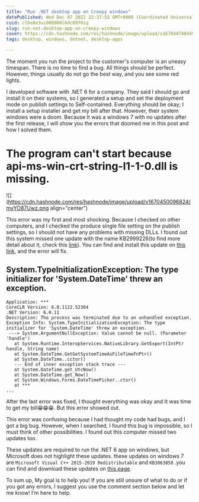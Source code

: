```yaml
---
title: "Run .NET desktop app on Creepy windows"
datePublished: Wed Dec 07 2022 22:37:53 GMT+0000 (Coordinated Universal Time)
cuid: clbe8e3ui000908l6dc0970iq
slug: run-net-desktop-app-on-creepy-windows
cover: https://cdn.hashnode.com/res/hashnode/image/upload/v1670447404491/o-kaxXzhY.jpeg
tags: desktop, windows, dotnet, desktop-apps

---
```


The moment you run the project to the customer's computer is an uneasy timespan. There is no time to find a bug. All things should be perfect. However, things usually do not go the best way, and you see some red lights.

I developed software with .NET 6 for a company. They said I should go and install it on their systems, so I generated a setup and set the deployment mode on publish settings to Self-contained. Everything should be okay; I install a setup installer and get my bill after that. However, their system windows were a doom. Because It was a windows 7 with no updates after the first release, I will show you the errors that doomed me in this post and how I solved them.

# The program can't start because api-ms-win-crt-string-l1-1-0.dll is missing.

![](https://cdn.hashnode.com/res/hashnode/image/upload/v1670450096824/myYO87Uwz.png align="center")

This error was my first and most shocking. Because I checked on other computers, and I checked the produce single file setting on the publish settings, so I should not have any problems with missing DLLs. I found out this system missed one update with the name KB2999226(to find more detail about it, check this [link](https://support.microsoft.com/en-us/topic/update-for-universal-c-runtime-in-windows-c0514201-7fe6-95a3-b0a5-287930f3560c)). You can find and install this update on [this link](https://support.microsoft.com/en-us/topic/update-for-universal-c-runtime-in-windows-c0514201-7fe6-95a3-b0a5-287930f3560c), and the error will fix.

## System.TypeInitializationException: The type initializer for 'System.DateTime' threw an exception.

```plaintext
Application: ***
CoreCLR Version: 6.0.1122.52304
.NET Version: 6.0.11
Description: The process was terminated due to an unhandled exception.
Exception Info: System.TypeInitializationException: The type initializer for 'System.DateTime' threw an exception.
 ---> System.ArgumentNullException: Value cannot be null. (Parameter 'handle')
   at System.Runtime.InteropServices.NativeLibrary.GetExport(IntPtr handle, String name)
   at System.DateTime.GetGetSystemTimeAsFileTimeFnPtr()
   at System.DateTime..cctor()
   --- End of inner exception stack trace ---
   at System.DateTime.get_UtcNow()
   at System.DateTime.get_Now()
   at System.Windows.Forms.DateTimePicker..ctor()
   at ***
...
```

After the last error was fixed, I thought everything was okay and It was time to get my bill😁😁😁. But this error showed out.

This error was confusing because I had thought my code had bugs, and I got a big bug. However, when I searched, I found this bug is impossible, so I must think of other possibilities. I found out this computer missed two updates too.

These updates are required to run the .NET 6 app on windows, but Microsoft does not highlight these updates. these updates on windows 7 are `Microsoft Visual C++ 2015-2019 Redistributable` and `KB3063858` .you can find and download these updates on [this page](https://learn.microsoft.com/en-us/dotnet/core/install/windows?tabs=net60#additional-deps).

To sum up, My goal is to help you! If you are still unsure of what to do or if you got any errors, I suggest you use the comment section below and let me know! I'm here to help.